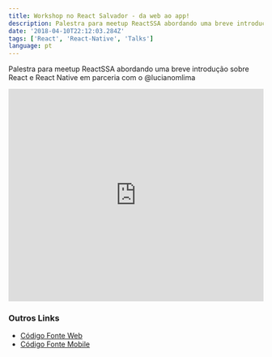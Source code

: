 ```yaml
---
title: Workshop no React Salvador - da web ao app!
description: Palestra para meetup ReactSSA abordando uma breve introdução sobre React e React Native em parceria com o @lucianomlima
date: '2018-04-10T22:12:03.284Z'
tags: ['React', 'React-Native', 'Talks']
language: pt
---
```


Palestra para meetup ReactSSA abordando uma breve introdução sobre React e React Native em parceria com o @lucianomlima

<iframe
  src="https://slides.com/diegocosta/workshop-react-da-web-ao-app/embed"
  width="100%"
  height="420"
  title="Workshop React: da web ao app!"
  scrolling="no"
  frameborder="0"
  webkitallowfullscreen
  mozallowfullscreen
  allowfullscreen
></iframe>

### Outros Links

- [Código Fonte Web](https://github.com/ReactSSA/meetup1-web)
- [Código Fonte Mobile](https://github.com/ReactSSA/meetup1-app)
